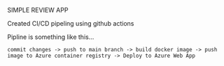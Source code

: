 SIMPLE REVIEW APP


Created CI/CD pipeling using github actions

Pipline is something like this...

```commit changes -> push to main branch -> build docker image -> push image to Azure container registry -> Deploy to Azure Web App```
